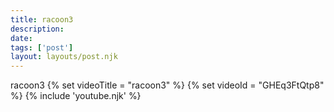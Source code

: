 ```yaml
---
title: racoon3
description:
date:
tags: ['post']
layout: layouts/post.njk
---
```


racoon3
{% set videoTitle = "racoon3" %}
{% set videoId  = "GHEq3FtQtp8" %}
{% include 'youtube.njk' %}